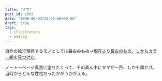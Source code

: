 ```yaml
---
title: "タマ"
post_id: 2893
date: "1990-06-03T21:55:00+09:00"
draft: true
tags:
  - illustration
  - analog
---
```



自作の絵で現存するモノとしては~~最古のもの~~→[現在より最古のもの、しかもカラー絵を見つけた](../../1986/06/13-dad.md)。

ノート一ページ真黒に塗りたくって、その真ん中にタマが一匹、しかも頭だけ。当時からどんな性格だったかがうかがえる。
